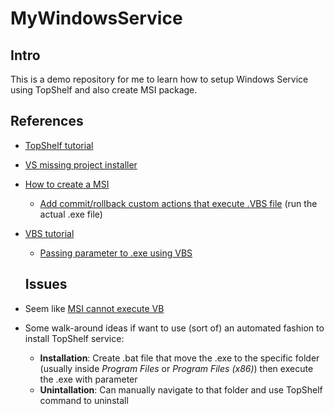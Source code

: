# MyWindowsService

## Intro

This is a demo repository for me to learn how to setup Windows Service using TopShelf and also create MSI package.

## References

- [TopShelf tutorial](http://docs.topshelf-project.com/en/latest/configuration/quickstart.html)
- [VS missing project installer](https://stackoverflow.com/questions/48475183/missing-visual-studio-installer-in-setup-deployment-category)
- [How to create a MSI](https://www.youtube.com/watch?v=cp2aFNtcZfk&t=256s)
  - [Add commit/rollback custom actions that execute .VBS file](#) (run the actual .exe file)
- [VBS tutorial](https://www.tutorialspoint.com/vbscript/)
  - [Passing parameter to .exe using VBS](https://www.tek-tips.com/viewthread.cfm?qid=657483)

  ## Issues

- Seem like [MSI cannot execute VB](https://support.symantec.com/en_US/article.TECH25640.html)
- Some walk-around ideas if want to use (sort of) an automated fashion to install TopShelf service:
  - __Installation__: Create .bat file that move the .exe to the specific folder (usually inside _Program Files_ or _Program Files (x86)_) then execute the .exe with parameter
  - __Unintallation__: Can manually navigate to that folder and use TopShelf command to uninstall
